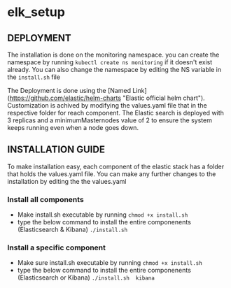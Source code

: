 # elk_setup

## DEPLOYMENT
The installation is done on the monitoring namespace. you can create the namespace by running ```kubectl create ns monitoring``` if it doesn't exist already. You can also change the namespace by editing the NS variable in the ```install.sh``` file

The Deployment is done using the  [Named Link] (https://github.com/elastic/helm-charts "Elastic official helm chart"). Customization is achived by modifying the values.yaml file that in the respective folder for reach component. 
The Elastic search is deployed with 3 replicas and a minimumMasternodes value of 2 to ensure the system keeps running even when a node goes down. 

## INSTALLATION GUIDE
To make installation easy, each component of the elastic stack has a folder that holds the values.yaml file. You can make any further changes to the installation by editing the the values.yaml
### Install all components

* Make install.sh executable by running ``` chmod +x install.sh ```
* type the below command to install the entire componenents (Elasticsearch & Kibana) ```./install.sh ```

### Install a specific component

* Make sure install.sh executable by running ``` chmod +x install.sh ```
* type the below command to install the entire componenents (Elasticsearch or Kibana) ```./install.sh  kibana```

